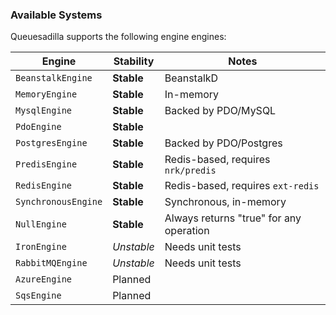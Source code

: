 ### Available Systems

Queuesadilla supports the following engine engines:

| Engine              | Stability   | Notes                                   |
|---------------------|-------------|-----------------------------------------|
| `BeanstalkEngine`   | **Stable**  | BeanstalkD                              |
| `MemoryEngine`      | **Stable**  | In-memory                               |
| `MysqlEngine`       | **Stable**  | Backed by PDO/MySQL                     |
| `PdoEngine`         | **Stable**  |                                         |
| `PostgresEngine`    | **Stable**  | Backed by PDO/Postgres                  |
| `PredisEngine`      | **Stable**  | Redis-based, requires `nrk/predis`      |
| `RedisEngine`       | **Stable**  | Redis-based, requires `ext-redis`       |
| `SynchronousEngine` | **Stable**  | Synchronous, in-memory                  |
| `NullEngine`        | **Stable**  | Always returns "true" for any operation |
| `IronEngine`        | *Unstable*  | Needs unit tests                        |
| `RabbitMQEngine`    | *Unstable*  | Needs unit tests                        |
| `AzureEngine`       | Planned     |                                         |
| `SqsEngine`         | Planned     |                                         |
